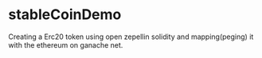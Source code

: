 # stableCoinDemo
Creating a Erc20 token using open zepellin solidity and mapping(peging) it with the ethereum on ganache net.
